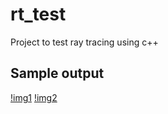 # rt_test

Project to test ray tracing using c++

## Sample output

[!img1](sample_output/raytrace4.png)
[!img2](sample_output/raytrace6.png)
